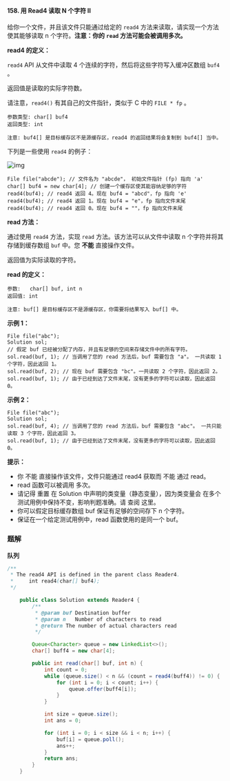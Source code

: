 #### 158. 用 Read4 读取 N 个字符 II

给你一个文件，并且该文件只能通过给定的 `read4` 方法来读取，请实现一个方法使其能够读取 n 个字符。**注意：你的** **`read` 方法可能会被调用多次。**

**read4 的定义：**

`read4` API 从文件中读取 4 个连续的字符，然后将这些字符写入缓冲区数组 `buf4` 。

返回值是读取的实际字符数。

请注意，`read4()` 有其自己的文件指针，类似于 C 中的 `FILE * fp` 。

```shell
参数类型: char[] buf4
返回类型: int

注意: buf4[] 是目标缓存区不是源缓存区，read4 的返回结果将会复制到 buf4[] 当中。
```

下列是一些使用 `read4` 的例子：

![img](http://gitlab.wsh-study.com/xp-study/LeeteCode/-/blob/master/数据结构/基础数据结构/队列/images/用Read4读取N个字符II/1.jpg)

```shell
File file("abcde"); // 文件名为 "abcde"， 初始文件指针 (fp) 指向 'a' 
char[] buf4 = new char[4]; // 创建一个缓存区使其能容纳足够的字符
read4(buf4); // read4 返回 4。现在 buf4 = "abcd"，fp 指向 'e'
read4(buf4); // read4 返回 1。现在 buf4 = "e"，fp 指向文件末尾
read4(buf4); // read4 返回 0。现在 buf4 = ""，fp 指向文件末尾
```

**read 方法：**

通过使用 `read4` 方法，实现 `read` 方法。该方法可以从文件中读取 n 个字符并将其存储到缓存数组 `buf` 中。您 **不能** 直接操作文件。

返回值为实际读取的字符。

**read 的定义：**

```shell
参数:   char[] buf, int n
返回值: int

注意: buf[] 是目标缓存区不是源缓存区，你需要将结果写入 buf[] 中。
```

**示例 1：**

```shell
File file("abc");
Solution sol;
// 假定 buf 已经被分配了内存，并且有足够的空间来存储文件中的所有字符。
sol.read(buf, 1); // 当调用了您的 read 方法后，buf 需要包含 "a"。 一共读取 1 个字符，因此返回 1。
sol.read(buf, 2); // 现在 buf 需要包含 "bc"。一共读取 2 个字符，因此返回 2。
sol.read(buf, 1); // 由于已经到达了文件末尾，没有更多的字符可以读取，因此返回 0。
```

**示例 2：**

```shel
File file("abc");
Solution sol;
sol.read(buf, 4); // 当调用了您的 read 方法后，buf 需要包含 "abc"。 一共只能读取 3 个字符，因此返回 3。
sol.read(buf, 1); // 由于已经到达了文件末尾，没有更多的字符可以读取，因此返回 0。
```

**提示：**

* 你 不能 直接操作该文件，文件只能通过 read4 获取而 不能 通过 read。
* read  函数可以被调用 多次。
* 请记得 重置 在 Solution 中声明的类变量（静态变量），因为类变量会 在多个测试用例中保持不变，影响判题准确。请 查阅 这里。
* 你可以假定目标缓存数组 buf 保证有足够的空间存下 n 个字符。 
* 保证在一个给定测试用例中，read 函数使用的是同一个 buf。

### 题解

**队列**

```java
/**
 * The read4 API is defined in the parent class Reader4.
 *     int read4(char[] buf4); 
 */

    public class Solution extends Reader4 {
        /**
         * @param buf Destination buffer
         * @param n   Number of characters to read
         * @return The number of actual characters read
         */

        Queue<Character> queue = new LinkedList<>();
        char[] buff4 = new char[4];

        public int read(char[] buf, int n) {
            int count = 0;
            while (queue.size() < n && (count = read4(buff4)) != 0) {
                for (int i = 0; i < count; i++) {
                    queue.offer(buff4[i]);
                }
            }

            int size = queue.size();
            int ans = 0;

            for (int i = 0; i < size && i < n; i++) {
                buf[i] = queue.poll();
                ans++;
            }
            return ans;
        }
    }
```

